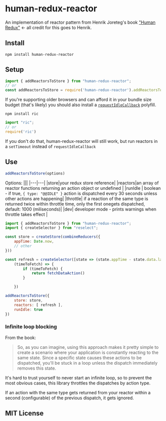 # human-redux-reactor

An implementation of reactor pattern from Henrik Joreteg's book ["Human Redux"](https://reduxbook.com/) <- all credit for this goes to Henrik.

## Install

```
npm install human-redux-reactor
```

## Setup

```js
import { addReactorsToStore } from "human-redux-reactor";
// or
const addReactorsToStore = require('human-redux-reactor').addReactorsToStore
```

If you're supporting older browsers and can afford it in your bundle size budget (that's likely) you should also install a [`requestIdleCallback`](https://developer.mozilla.org/en-US/docs/Web/API/Window/requestIdleCallback) polyfill.

```
npm install ric
```
```js
import "ric";
// or
require('ric')
```

If you don't do that, human-redux-reactor will still work, but run reactors in a `setTimeout` instead of `requestIdleCallback`

## Use

```js
addReactorsToStore(options)
```

Options:
|||
|---|---|
|store|your redux store reference|
|reactors|an array of reactor functions returning an action object or undefined |
|runIdle | boolean - if true, `{ type: "@@IDLE" }` action is dispatched every 30 seconds unless other actions are happening|
|throttle| if a reaction of the same type is returned twice within throttle time, only the first onegets dispatched, default: 1000 (miliseconds)|
|dev| developer mode - prints warnings when throttle takes effect |


```js
import { addReactorsToStore } from "human-redux-reactor";
import { createSelector } from "reselect";

const store = createStore(combineReducers({
    appTime: Date.now,
    // other
}))

const refresh = createSelector([state => (state.appTime - state.data.lastFetch > 60000)],
    (timeToFetch) => {
        if (timeToFetch) {
            return fetchDataAction()
        }

    })

addReactorsToStore({
    store: store,
    reactors: [ refresh ],
    runIdle: true
})
```

### Infinite loop blocking

From the book:
> So,	as	you	can	imagine,	using	this	approach	makes	it	pretty	simple	to	create	a	scenario	where	your
application	is	constantly	reacting	to	the	same	state.	Since	a	specific	state	causes	these	actions	to	be	dispatched,
you'll	be	stuck	in	a	loop	unless	the	dispatch	immediately	removes	this	state.

It's hard to trust yourself to never start an infinite loop, so to prevent the most obvious cases, this library throttles the dispatches by action type.

If an action with the same type gets returned from your reactor within a second (configurable) of the previous dispatch, it gets ignored.

## MIT License
